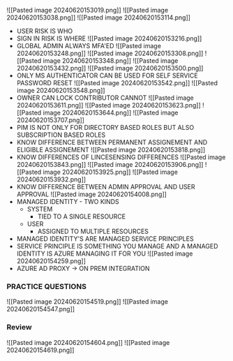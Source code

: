 ![[Pasted image 20240620153019.png]]
![[Pasted image 20240620153038.png]]
![[Pasted image 20240620153114.png]]
- USER RISK IS WHO
- SIGN IN RISK IS WHERE
![[Pasted image 20240620153216.png]]
- GLOBAL ADMIN ALWAYS MFA'ED
![[Pasted image 20240620153248.png]]
![[Pasted image 20240620153308.png]]
![[Pasted image 20240620153348.png]]
![[Pasted image 20240620153432.png]]
![[Pasted image 20240620153500.png]]
- ONLY MS AUTHENTICATOR CAN BE USED FOR SELF SERVICE PASSWORD RESET
![[Pasted image 20240620153542.png]]
![[Pasted image 20240620153548.png]]
- OWNER CAN LOCK CONTRIBUTOR CANNOT
![[Pasted image 20240620153611.png]]
![[Pasted image 20240620153623.png]]
![[Pasted image 20240620153644.png]]
![[Pasted image 20240620153707.png]]
- PIM IS NOT ONLY FOR DIRECTORY BASED ROLES BUT ALSO SUBSCRIPTION BASED ROLES
- KNOW DIFFERENCE BETWEEN PERMANENT ASSIGNEMENT AND ELIGIBLE ASSIGNEMENT
![[Pasted image 20240620153818.png]]
- KNOW DIFFERENCES OF LINCESENSING DIFFERENCES
![[Pasted image 20240620153843.png]]
![[Pasted image 20240620153906.png]]
![[Pasted image 20240620153925.png]]
![[Pasted image 20240620153932.png]]
- KNOW DIFFERENCE BETWEEN ADMIN APPROVAL AND USER APPROVAL
![[Pasted image 20240620154008.png]]
- MANAGED IDENTITY - TWO KINDS
	- SYSTEM
		- TIED TO A SINGLE RESOURCE
	- USER
		- ASSIGNED TO MULTIPLE RESOURCES
- MANAGED IDENTITY'S ARE MANAGED SERVICE PRINCIPLES
- SERVICE PRINCIPLE IS SOMETHING YOU MANAGE AND A MANAGED IDENTITY IS AZURE MANAGING IT FOR YOU
![[Pasted image 20240620154259.png]]
- AZURE AD PROXY -> ON PREM INTEGRATION
### PRACTICE QUESTIONS
![[Pasted image 20240620154519.png]]
![[Pasted image 20240620154547.png]]
### Review
![[Pasted image 20240620154604.png]]
![[Pasted image 20240620154619.png]]